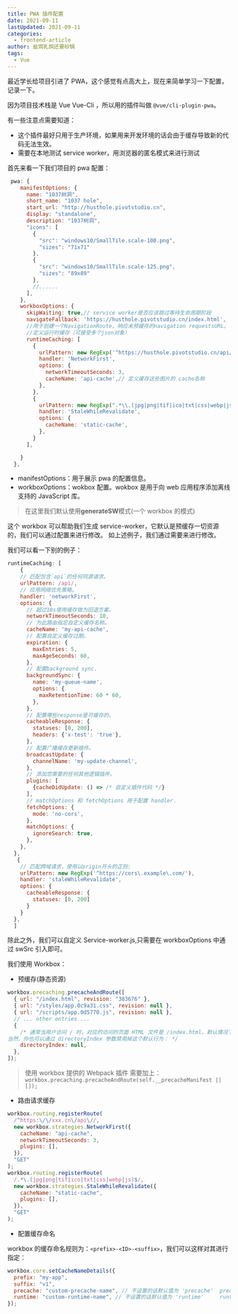 ```yaml
---
title: PWA 插件配置
date: 2021-09-11
lastUpdated: 2021-09-11
categories:
  - frontend-article
author: 盐焗乳鸽还要砂锅
tags:
  - Vue
---
```


最近学长给项目引进了 PWA，这个感觉有点高大上，现在来简单学习一下配置，记录一下。

因为项目技术栈是 Vue Vue-Cli ，所以用的插件叫做 `@vue/cli-plugin-pwa`。

有一些注意点需要知道：

- 这个插件最好只用于生产环境，如果用来开发环境的话会由于缓存导致新的代码无法生效。
- 需要在本地测试 service worker，用浏览器的匿名模式来进行测试

首先来看一下我们项目的 pwa 配置：

```js
 pwa: {
    manifestOptions: {
      name: "1037树洞",
      short_name: "1037 hole",
      start_url: "http://husthole.pivotstudio.cn",
      display: "standalone",
      description: "1037树洞",
      "icons": [
        {
          "src": "windows10/SmallTile.scale-100.png",
          "sizes": "71x71"
        },
        {
          "src": "windows10/SmallTile.scale-125.png",
          "sizes": "89x89"
        },
        //......
      ],
    },
    workboxOptions: {
      skipWaiting: true,// service worker是否应该跳过等待生命周期阶段
      navigateFallback: 'https://husthole.pivotstudio.cn/index.html',
      //用于创建一个NavigationRoute，响应未预缓存的navigation requestsURL。
      //定义运行时缓存（可接受多个json对象）
      runtimeCaching: [
        {
          urlPattern: new RegExp('^https://husthole.pivotstudio.cn/api/'),
          handler: 'NetworkFirst',
          options: {
            networkTimeoutSeconds: 3,
            cacheName: 'api-cache',// 定义缓存这些图片的 cache名称
          },
        },
        {
          urlPattern: new RegExp(".*\\.(jpg|png|tif|ico|txt|css|webp|js)$"),
          handler: 'StaleWhileRevalidate',
          options: {
            cacheName: 'static-cache',
          },
        }
      ],

    }
  },
```

- manifestOptions：用于展示 pwa 的配置信息。
- workboxOptions：wokbox 配置。wokbox 是用于向 web 应用程序添加离线支持的 JavaScript 库。

> 在这里我们默认使用**generateSW**模式(一个 workbox 的模式)

这个 workbox 可以帮助我们生成 service-worker，它默认是预缓存一切资源的，我们可以通过配置来进行修改。
如上述例子，我们通过需要来进行修改。

我们可以看一下别的例子：

```js
runtimeCaching: [
    {
    // 匹配包含`api`的任何同源请求。
    urlPattern: /api/,
    // 应用网络优先策略。
    handler: 'networkFirst',
    options: {
      // 超过10s使用缓存做为回退方案。
      networkTimeoutSeconds: 10,
      // 为此路由指定自定义缓存名称。
      cacheName: 'my-api-cache',
      // 配置自定义缓存过期。
      expiration: {
        maxEntries: 5,
        maxAgeSeconds: 60,
      },
      // 配置background sync.
      backgroundSync: {
        name: 'my-queue-name',
        options: {
          maxRetentionTime: 60 * 60,
        },
      },
      // 配置哪些response是可缓存的。
      cacheableResponse: {
        statuses: [0, 200],
        headers: {'x-test': 'true'},
      },
      // 配置广播缓存更新插件。
      broadcastUpdate: {
        channelName: 'my-update-channel',
      },
      // 添加您需要的任何其他逻辑插件。
      plugins: [
        {cacheDidUpdate: () => /* 自定义插件代码 */}
      ],
      // matchOptions 和 fetchOptions 用于配置 handler.
      fetchOptions: {
        mode: 'no-cors',
      },
      matchOptions: {
        ignoreSearch: true,
      },
    },
  },
   {
    // 匹配跨域请求，使用以origin开头的正则:
    urlPattern: new RegExp('^https://cors\.example\.com/'),
    handler: 'staleWhileRevalidate',
    options: {
      cacheableResponse: {
        statuses: [0, 200]
      }
    }
  },
  ]
```

除此之外，我们可以自定义 Service-worker.js,只需要在 workboxOptions 中通过 swSrc 引入即可。

我们使用 Workbox：

- 预缓存(静态资源)

```js
workbox.precaching.precacheAndRoute([
  { url: "/index.html", revision: "383676" },
  { url: "/styles/app.0c9a31.css", revision: null },
  { url: "/scripts/app.0d5770.js", revision: null },
  // ... other entries ...
  {
    /* 通常当用户访问 / 时，对应的访问的页面 HTML 文件是 /index.html，默认情况下，precache 路由机制会在任何 URL 的结尾的 / 后加上 index.html，这就以为着你预缓存的任何 index.html 都可以通过 /index.html 或者 / 访问到。
当然，你也可以通过 directoryIndex 参数禁用掉这个默认行为： */
    directoryIndex: null,
  },
]);
```

> 使用 workbox 提供的 Webpack 插件 需要加上：`workbox.precaching.precacheAndRoute(self.__precacheManifest || []);`

- 路由请求缓存

```js
workbox.routing.registerRoute(
  /^https:\/\/xxx.cn\/api\//,
  new workbox.strategies.NetworkFirst({
    cacheName: "api-cache",
    networkTimeoutSeconds: 3,
    plugins: [],
  }),
  "GET"
);
workbox.routing.registerRoute(
  /.*\.(jpg|png|tif|ico|txt|css|webp|js)$/,
  new workbox.strategies.StaleWhileRevalidate({
    cacheName: "static-cache",
    plugins: [],
  }),
  "GET"
);
```

- 配置缓存命名

workbox 的缓存命名规则为：`<prefix>-<ID>-<suffix>`，我们可以这样对其进行指定：

```js
workbox.core.setCacheNameDetails({
  prefix: "my-app",
  suffix: "v1",
  precache: "custom-precache-name", // 不设置的话默认值为 'precache'  precache类型
  runtime: "custom-runtime-name", // 不设置的话默认值为 'runtime'     runtime类型
});
```
